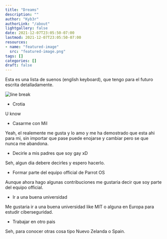 ```yaml
---
title: "Dreams"
description: ""
author: "Kyb3r"
authorLink: "/about"
lightgallery: false
date: 2021-12-07T23:05:50-07:00
lastmod: 2021-12-07T23:05:50-07:00
resources:
- name: "featured-image"
  src: "featured-image.png"
tags: []
categories: []
draft: false
---
```


Esta es una lista de suenos (english keyboard), que tengo para el futuro escrita detalladamente.

![line break]()

- Crotia

U know

- Casarme con Mil

Yeah, el realemente me gusta y lo amo y me ha demostrado que esta ahi para mi, sin importar que pase puede enojarse y cambiar pero se que nunca me abandona.

- Decirle a mis padres que soy gay xD

Seh, algun dia debere decirles y espero hacerlo.

- Formar parte del equipo official de Parrot OS

Aunque ahora hago algunas contribuciones me gustaria decir que soy parte del equipo official.

- Ir a una buena universidad

Me gustaria ir a una buena universidad like MIT o alguna en Europa para estudir ciberseguridad.

- Trabajar en otro pais

Seh, para conocer otras cosa tipo Nuevo Zelanda o Spain.
